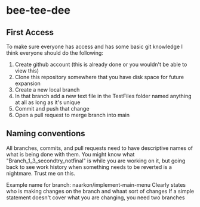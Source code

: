 # bee-tee-dee

## First Access

To make sure everyone has access and has some basic git knowledge I think everyone should do the following:

1. Create github account (this is already done or you wouldn't be able to view this)
2. Clone this repository somewhere that you have disk space for future expansion
3. Create a new local branch
4. In that branch add a new text file in the TestFiles folder named anything at all as long as it's unique
5. Commit and push that change
6. Open a pull request to merge branch into main

## Naming conventions

All branches, commits, and pull requests need to have descriptive names of what is being done with them. You might know what "Branch_1_3_secondtry_notfinal" is while you are working on it, but going back to see work history when something needs to be reverted is a nightmare. Trust me on this.

Example name for branch: naarkon/implement-main-menu
Clearly states who is making changes on the branch and whaat sort of changes
If a simple statement doesn't cover what you are changing, you need two branches